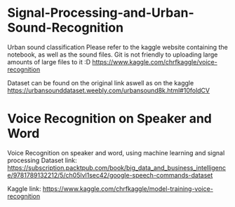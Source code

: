 # Signal-Processing-and-Urban-Sound-Recognition

Urban sound classification
Please refer to the kaggle website containing the notebook, as well as the sound files. Git is not friendly to uploading large amounts of large files to it :D
https://www.kaggle.com/chrfkaggle/voice-recognition

Dataset can be found on the original link aswell as on the kaggle
https://urbansounddataset.weebly.com/urbansound8k.html#10foldCV



# Voice Recognition on Speaker and Word
Voice Recognition on speaker and word, using machine learning and signal processing
Dataset link: https://subscription.packtpub.com/book/big_data_and_business_intelligence/9781789132212/5/ch05lvl1sec42/google-speech-commands-dataset

Kaggle link: https://www.kaggle.com/chrfkaggle/model-training-voice-recognition
